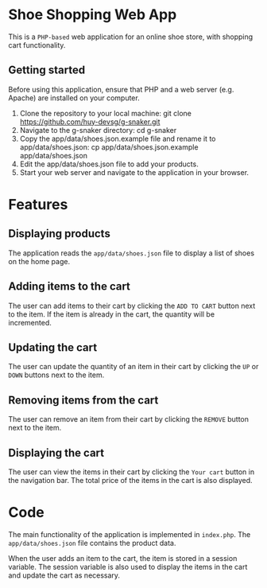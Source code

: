 # Shoe Shopping Web App
This is a `PHP-based` web application for an online shoe store, with shopping cart functionality.
## Getting started
Before using this application, ensure that PHP and a web server (e.g. Apache) are installed on your computer.

1. Clone the repository to your local machine:
git clone https://github.com/huy-devsg/g-snaker.git
2. Navigate to the g-snaker directory:
cd g-snaker
3. Copy the app/data/shoes.json.example file and rename it to app/data/shoes.json:
cp app/data/shoes.json.example app/data/shoes.json
4. Edit the app/data/shoes.json file to add your products.
5. Start your web server and navigate to the application in your browser.

# Features
## Displaying products
The application reads the `app/data/shoes.json` file to display a list of shoes on the home page.

## Adding items to the cart
The user can add items to their cart by clicking the `ADD TO CART` button next to the item. If the item is already in the cart, the quantity will be incremented.

## Updating the cart
The user can update the quantity of an item in their cart by clicking the `UP` or `DOWN` buttons next to the item.

## Removing items from the cart
The user can remove an item from their cart by clicking the `REMOVE` button next to the item.

## Displaying the cart
The user can view the items in their cart by clicking the `Your cart` button in the navigation bar. The total price of the items in the cart is also displayed.

# Code
The main functionality of the application is implemented in `index.php`. The `app/data/shoes.json` file contains the product data.

When the user adds an item to the cart, the item is stored in a session variable. The session variable is also used to display the items in the cart and update the cart as necessary.
